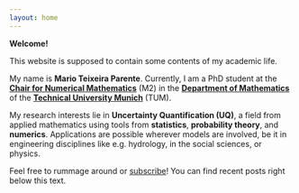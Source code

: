 ```yaml
---
layout: home
---
```


**Welcome!**

This website is supposed to contain some contents of my academic life.

My name is **Mario Teixeira Parente**. Currently, I am a PhD student at the [**Chair for Numerical Mathematics**](https://www-m2.ma.tum.de) (M2) in the [**Department of Mathematics**](https://www.ma.tum.de) of the [**Technical University Munich**](https://www.tum.de/en) (TUM).

My research interests lie in **Uncertainty Quantification (UQ)**, a field from applied mathematics using tools from **statistics**, **probability theory**, and **numerics**. Applications are possible wherever models are involved, be it in engineering disciplines like e.g. hydrology, in the social sciences, or physics.

Feel free to rummage around or [subscribe](/feed.xml)! You can find recent posts right below this text.

